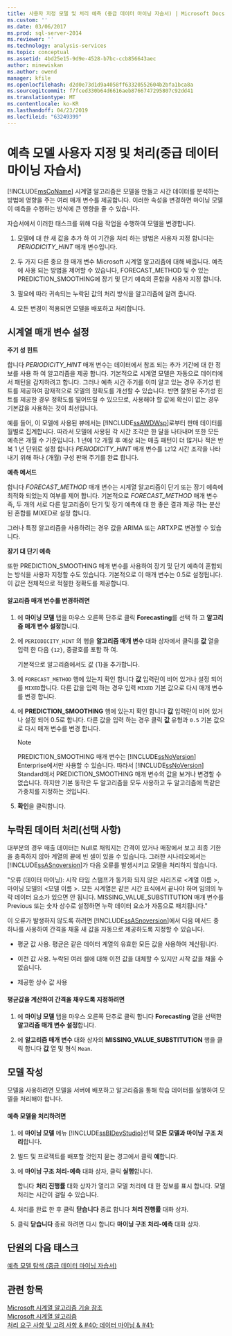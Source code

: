 ```yaml
---
title: 사용자 지정 모델 및 처리 예측 (중급 데이터 마이닝 자습서) | Microsoft Docs
ms.custom: ''
ms.date: 03/06/2017
ms.prod: sql-server-2014
ms.reviewer: ''
ms.technology: analysis-services
ms.topic: conceptual
ms.assetid: 4bd25e15-9d9e-4528-b7bc-ccb856643aec
author: minewiskan
ms.author: owend
manager: kfile
ms.openlocfilehash: d2d0e73d1d9a4058ff63320552604b2bfa1bca8a
ms.sourcegitcommit: f7fced330b64d6616aeb8766747295807c92dd41
ms.translationtype: MT
ms.contentlocale: ko-KR
ms.lasthandoff: 04/23/2019
ms.locfileid: "63249399"
---
```

# <a name="customizing-and-processing-the-forecasting-model-intermediate-data-mining-tutorial"></a>예측 모델 사용자 지정 및 처리(중급 데이터 마이닝 자습서)
  [!INCLUDE[msCoName](../includes/msconame-md.md)] 시계열 알고리즘은 모델을 만들고 시간 데이터를 분석하는 방법에 영향을 주는 여러 매개 변수를 제공합니다. 이러한 속성을 변경하면 마이닝 모델이 예측을 수행하는 방식에 큰 영향을 줄 수 있습니다.  
  
 자습서에서 이러한 태스크를 위해 다음 작업을 수행하여 모델을 변경합니다.  
  
1.  모델에 대 한 새 값을 추가 하 여 기간을 처리 하는 방법은 사용자 지정 합니다는 *PERIODICITY_HINT* 매개 변수입니다.  
  
2.  두 가지 다른 중요 한 매개 변수 Microsoft 시계열 알고리즘에 대해 배웁니다. 예측에 사용 되는 방법을 제어할 수 있습니다, FORECAST_METHOD 및 수 있는 PREDICTION_SMOOTHING에 장기 및 단기 예측의 혼합을 사용자 지정 합니다.  
  
3.  필요에 따라 귀속되는 누락된 값의 처리 방식을 알고리즘에 알려 줍니다.  
  
4.  모든 변경이 적용되면 모델을 배포하고 처리합니다.  
  
## <a name="setting-time-series-parameters"></a>시계열 매개 변수 설정  
 **주기 성 힌트**  
  
 합니다 *PERIODICITY_HINT* 매개 변수는 데이터에서 참조 되는 추가 기간에 대 한 정보를 사용 하 여 알고리즘을 제공 합니다. 기본적으로 시계열 모델은 자동으로 데이터에서 패턴을 감지하려고 합니다. 그러나 예측 시간 주기를 이미 알고 있는 경우 주기성 힌트를 제공하여 잠재적으로 모델의 정확도를 개선할 수 있습니다. 반면 잘못된 주기성 힌트를 제공한 경우 정확도를 떨어뜨릴 수 있으므로, 사용해야 할 값에 확신이 없는 경우 기본값을 사용하는 것이 최선입니다.  
  
 예를 들어, 이 모델에 사용된 뷰에서는 [!INCLUDE[ssAWDWsp](../includes/ssawdwsp-md.md)]로부터 판매 데이터를 월별로 집계합니다. 따라서 모델에 사용된 각 시간 조각은 한 달을 나타내며 또한 모든 예측은 개월 수 기준입니다. 1 년에 12 개월 후 예상 되는 매출 패턴이 더 많거나 적은 반복 1 년 단위로 설정 합니다 *PERIODICITY_HINT* 매개 변수를 `12`12 시간 조각을 나타내기 위해 하나 (개월) 구성 판매 주기를 완료 합니다.  
  
 **예측 메서드**  
  
 합니다 *FORECAST_METHOD* 매개 변수는 시계열 알고리즘이 단기 또는 장기 예측에 최적화 되었는지 여부를 제어 합니다. 기본적으로 *FORECAST_METHOD* 매개 변수 즉, 두 개의 서로 다른 알고리즘이 단기 및 장기 예측에 대 한 좋은 결과 제공 하는 분산 된 혼합를 MIXED로 설정 합니다.  
  
 그러나 특정 알고리즘을 사용하려는 경우 값을 ARIMA 또는 ARTXP로 변경할 수 있습니다.  
  
 **장기 대 단기 예측**  
  
 또한 PREDICTION_SMOOTHING 매개 변수를 사용하여 장기 및 단기 예측이 혼합되는 방식을 사용자 지정할 수도 있습니다. 기본적으로 이 매개 변수는 0.5로 설정됩니다. 이 값은 전체적으로 적절한 정확도를 제공합니다.  
  
#### <a name="to-change-the-algorithm-parameters"></a>알고리즘 매개 변수를 변경하려면  
  
1.  에 **마이닝 모델** 탭을 마우스 오른쪽 단추로 클릭 **Forecasting**를 선택 하 고 **알고리즘 매개 변수 설정**합니다.  
  
2.  에 `PERIODICITY_HINT` 의 행을 **알고리즘 매개 변수** 대화 상자에서 클릭를 **값** 열을 입력 한 다음 `{12}`, 중괄호를 포함 하 여.  
  
     기본적으로 알고리즘에서도 값 {1}을 추가합니다.  
  
3.  에 `FORECAST_METHOD` 행에 있는지 확인 합니다 **값** 입력란이 비어 있거나 설정 되어를 `MIXED`합니다. 다른 값을 입력 하는 경우 입력 `MIXED` 기본 값으로 다시 매개 변수를 변경 합니다.  
  
4.  에 **PREDICTION_SMOOTHING** 행에 있는지 확인 합니다 **값** 입력란이 비어 있거나 설정 되어 0.5로 합니다. 다른 값을 입력 하는 경우 클릭 **값** 유형과 `0.5` 기본 값으로 다시 매개 변수를 변경 합니다.  
  
    > [!NOTE]  
    >  PREDICTION_SMOOTHING 매개 변수는 [!INCLUDE[ssNoVersion](../includes/ssnoversion-md.md)] Enterprise에서만 사용할 수 있습니다. 따라서 [!INCLUDE[ssNoVersion](../includes/ssnoversion-md.md)] Standard에서 PREDICTION_SMOOTHING 매개 변수의 값을 보거나 변경할 수 없습니다. 하지만 기본 동작은 두 알고리즘을 모두 사용하고 두 알고리즘에 똑같은 가중치를 지정하는 것입니다.  
  
5.  **확인**을 클릭합니다.  
  
## <a name="handling-missing-data-optional"></a>누락된 데이터 처리(선택 사항)  
 대부분의 경우 매출 데이터는 Null로 채워지는 간격이 있거나 매장에서 보고 최종 기한을 충족하지 않아 계열의 끝에 빈 셀이 있을 수 있습니다. 그러한 시나리오에서는 [!INCLUDE[ssASnoversion](../includes/ssasnoversion-md.md)]가 다음 오류를 발생시키고 모델을 처리하지 않습니다.  
  
 "오류 (데이터 마이닝): 시작 타임 스탬프가 동기화 되지 않은 시리즈로 \<계열 이름 >, 마이닝 모델의 \<모델 이름 >. 모든 시계열은 같은 시간 표식에서 끝나야 하며 임의의 누락 데이터 요소가 있으면 안 됩니다. MISSING_VALUE_SUBSTITUTION 매개 변수를 Previous 또는 숫자 상수로 설정하면 누락 데이터 요소가 자동으로 패치됩니다."  
  
 이 오류가 발생하지 않도록 하려면 [!INCLUDE[ssASnoversion](../includes/ssasnoversion-md.md)]에서 다음 메서드 중 하나를 사용하여 간격을 채울 새 값을 자동으로 제공하도록 지정할 수 있습니다.  
  
-   평균 값 사용. 평균은 같은 데이터 계열의 유효한 모든 값을 사용하여 계산됩니다.  
  
-   이전 값 사용. 누락된 여러 셀에 대해 이전 값을 대체할 수 있지만 시작 값을 채울 수 없습니다.  
  
-   제공한 상수 값 사용  
  
#### <a name="to-specify-that-gaps-be-filled-by-averaging-values"></a>평균값을 계산하여 간격을 채우도록 지정하려면  
  
1.  에 **마이닝 모델** 탭을 마우스 오른쪽 단추로 클릭 합니다 **Forecasting** 열을 선택한 **알고리즘 매개 변수 설정**합니다.  
  
2.  에 **알고리즘 매개 변수** 대화 상자의 **MISSING_VALUE_SUBSTITUTION** 행을 클릭 합니다 **값** 열 및 형식 `Mean`.  
  
## <a name="build-the-model"></a>모델 작성  
 모델을 사용하려면 모델을 서버에 배포하고 알고리즘을 통해 학습 데이터를 실행하여 모델을 처리해야 합니다.  
  
#### <a name="to-process-the-forecasting-model"></a>예측 모델을 처리하려면  
  
1.  에 **마이닝 모델** 메뉴 [!INCLUDE[ssBIDevStudio](../includes/ssbidevstudio-md.md)]선택 **모든 모델과 마이닝 구조 처리**합니다.  
  
2.  빌드 및 프로젝트를 배포할 것인지 묻는 경고에서 클릭 **예**합니다.  
  
3.  에 **마이닝 구조 처리-예측** 대화 상자, 클릭 **실행**합니다.  
  
     합니다 **처리 진행률** 대화 상자가 열리고 모델 처리에 대 한 정보를 표시 합니다. 모델 처리는 시간이 걸릴 수 있습니다.  
  
4.  처리를 완료 한 후 클릭 **닫습니다** 종료 합니다 **처리 진행률** 대화 상자.  
  
5.  클릭 **닫습니다** 종료 하려면 다시 합니다 **마이닝 구조 처리-예측** 대화 상자.  
  
## <a name="next-task-in-lesson"></a>단원의 다음 태스크  
 [예측 모델 탐색 &#40;중급 데이터 마이닝 자습서&#41;](../../2014/tutorials/exploring-the-forecasting-model-intermediate-data-mining-tutorial.md)  
  
## <a name="see-also"></a>관련 항목  
 [Microsoft 시계열 알고리즘 기술 참조](../../2014/analysis-services/data-mining/microsoft-time-series-algorithm-technical-reference.md)   
 [Microsoft 시계열 알고리즘](../../2014/analysis-services/data-mining/microsoft-time-series-algorithm.md)   
 [처리 요구 사항 및 고려 사항 & #40; 데이터 마이닝 & #41;](../../2014/analysis-services/data-mining/processing-requirements-and-considerations-data-mining.md)  
  
  
